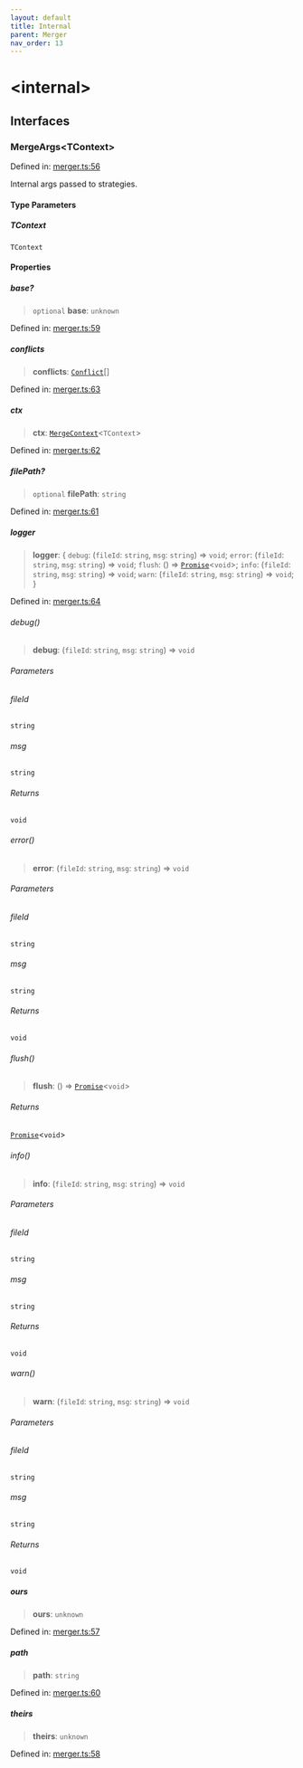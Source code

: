 ```yaml
---
layout: default
title: Internal
parent: Merger
nav_order: 13
---
```


# \<internal\>

## Interfaces

### MergeArgs\<TContext\>

Defined in: [merger.ts:56](https://github.com/react18-tools/git-json-resolver/blob/d61d9369fb47648a20fc0be0040b2aaa41b03a8c/lib/src/merger.ts#L56)

Internal args passed to strategies.

#### Type Parameters

##### TContext

`TContext`

#### Properties

##### base?

> `optional` **base**: `unknown`

Defined in: [merger.ts:59](https://github.com/react18-tools/git-json-resolver/blob/d61d9369fb47648a20fc0be0040b2aaa41b03a8c/lib/src/merger.ts#L59)

##### conflicts

> **conflicts**: [`Conflict`](README.md#conflict)[]

Defined in: [merger.ts:63](https://github.com/react18-tools/git-json-resolver/blob/d61d9369fb47648a20fc0be0040b2aaa41b03a8c/lib/src/merger.ts#L63)

##### ctx

> **ctx**: [`MergeContext`](README.md#mergecontext)\<`TContext`\>

Defined in: [merger.ts:62](https://github.com/react18-tools/git-json-resolver/blob/d61d9369fb47648a20fc0be0040b2aaa41b03a8c/lib/src/merger.ts#L62)

##### filePath?

> `optional` **filePath**: `string`

Defined in: [merger.ts:61](https://github.com/react18-tools/git-json-resolver/blob/d61d9369fb47648a20fc0be0040b2aaa41b03a8c/lib/src/merger.ts#L61)

##### logger

> **logger**: \{ `debug`: (`fileId`: `string`, `msg`: `string`) => `void`; `error`: (`fileId`: `string`, `msg`: `string`) => `void`; `flush`: () => [`Promise`](https://developer.mozilla.org/docs/Web/JavaScript/Reference/Global_Objects/Promise)\<`void`\>; `info`: (`fileId`: `string`, `msg`: `string`) => `void`; `warn`: (`fileId`: `string`, `msg`: `string`) => `void`; \}

Defined in: [merger.ts:64](https://github.com/react18-tools/git-json-resolver/blob/d61d9369fb47648a20fc0be0040b2aaa41b03a8c/lib/src/merger.ts#L64)

###### debug()

> **debug**: (`fileId`: `string`, `msg`: `string`) => `void`

###### Parameters

###### fileId

`string`

###### msg

`string`

###### Returns

`void`

###### error()

> **error**: (`fileId`: `string`, `msg`: `string`) => `void`

###### Parameters

###### fileId

`string`

###### msg

`string`

###### Returns

`void`

###### flush()

> **flush**: () => [`Promise`](https://developer.mozilla.org/docs/Web/JavaScript/Reference/Global_Objects/Promise)\<`void`\>

###### Returns

[`Promise`](https://developer.mozilla.org/docs/Web/JavaScript/Reference/Global_Objects/Promise)\<`void`\>

###### info()

> **info**: (`fileId`: `string`, `msg`: `string`) => `void`

###### Parameters

###### fileId

`string`

###### msg

`string`

###### Returns

`void`

###### warn()

> **warn**: (`fileId`: `string`, `msg`: `string`) => `void`

###### Parameters

###### fileId

`string`

###### msg

`string`

###### Returns

`void`

##### ours

> **ours**: `unknown`

Defined in: [merger.ts:57](https://github.com/react18-tools/git-json-resolver/blob/d61d9369fb47648a20fc0be0040b2aaa41b03a8c/lib/src/merger.ts#L57)

##### path

> **path**: `string`

Defined in: [merger.ts:60](https://github.com/react18-tools/git-json-resolver/blob/d61d9369fb47648a20fc0be0040b2aaa41b03a8c/lib/src/merger.ts#L60)

##### theirs

> **theirs**: `unknown`

Defined in: [merger.ts:58](https://github.com/react18-tools/git-json-resolver/blob/d61d9369fb47648a20fc0be0040b2aaa41b03a8c/lib/src/merger.ts#L58)
